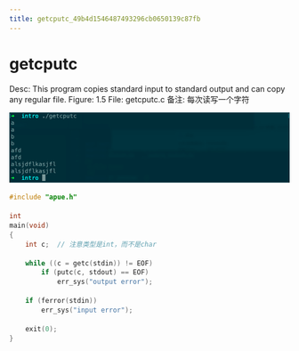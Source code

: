 ```yaml
---
title: getcputc_49b4d1546487493296cb0650139c87fb
---
```


# getcputc

Desc: This program copies standard input to standard output and can copy any regular file.
Figure: 1.5
File: getcputc.c
备注: 每次读写一个字符

![getcputc%2049b4d1546487493296cb0650139c87fb/untitled](assets/d3a4c9c179ff334cbfa5de7dcc13505a.png)

```c
#include "apue.h"

int
main(void)
{
    int c;  // 注意类型是int，而不是char

    while ((c = getc(stdin)) != EOF)
        if (putc(c, stdout) == EOF)
            err_sys("output error");

    if (ferror(stdin))
        err_sys("input error");

    exit(0);
}
```